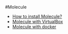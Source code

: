 #Molecule

- [How to install Molecule?](./molecule/install.md)
- [Molecule with VirtualBox](./molecule/virtualbox.md)
- [Molecule with docker](./molecule/docker.md)

